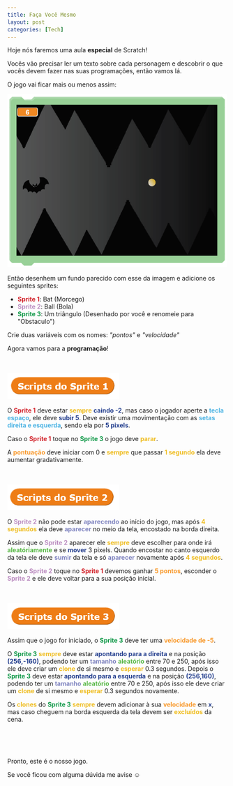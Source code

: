 ```yaml
---
title: Faça Você Mesmo
layout: post
categories: [Tech]
---
```


Hoje nós faremos uma aula <strong>especial</strong> de Scratch!

Vocês vão precisar ler um texto sobre cada personagem e descobrir o que vocês devem fazer nas suas programações, então vamos lá.

O jogo vai ficar mais ou menos assim:

<img src="/assets/images/DIY1.png"/>

Então desenhem um fundo parecido com esse da imagem e adicione os seguintes sprites:

- <span style = "color:#d2232b; font-weight:bold">Sprite 1</span>: Bat (Morcego)
- <span style = "color:#bc8ec1; font-weight:bold">Sprite 2</span>: Ball (Bola)
- <span style = "color:#0f9847; font-weight:bold">Sprite 3</span>: Um triângulo (Desenhado por você e renomeie para "Obstaculo")

Crie duas variáveis com os nomes: <i>"pontos"</i> e <i>"velocidade"</i>

Agora vamos para a <strong>programação</strong>! <br><br><br>


<img src="/assets/images/DIY2.png"/>

O <span style = "color:#d2232b; font-weight:bold">Sprite 1</span> deve estar <span style = "color:#efbd21; font-weight:bold">sempre</span> <span style = "color:#243f8e; font-weight:bold">caindo -2</span>, mas caso o jogador aperte a <span style = "color:#4db4e4; font-weight:bold">tecla espaço</span>, ele deve <span style = "color:#243f8e; font-weight:bold">subir 5</span>. Deve existir uma movimentação com as <span style = "color:#4db4e4; font-weight:bold">setas direita e esquerda</span>,
sendo ela por <span style = "color:#243f8e; font-weight:bold">5 pixels</span>.

Caso o <span style = "color:#d2232b; font-weight:bold">Sprite 1</span> toque no <span style = "color:#0f9847; font-weight:bold">Sprite 3</span> o jogo deve <span style = "color:#efbd21; font-weight:bold">parar</span>.

A <span style = "color:#f8992c; font-weight:bold">pontuação</span> deve iniciar com 0 e <span style = "color:#efbd21; font-weight:bold">sempre</span> que passar <span style = "color:#efbd21; font-weight:bold">1 segundo</span> ela deve aumentar gradativamente.

<br><br><img src="/assets/images/DIY3.png"/>

O <span style = "color:#bc8ec1; font-weight:bold">Sprite 2</span> não pode estar <span style = "color:#8085c0; font-weight:bold">aparecendo</span> ao início do jogo, mas após <span style = "color:#efbd21; font-weight:bold">4 segundos</span> ela deve <span style = "color:#8085c0; font-weight:bold">aparecer</span> no meio da tela, encostado na borda direita.

Assim que o <span style = "color:#bc8ec1; font-weight:bold">Sprite 2</span> aparecer ele <span style = "color:#efbd21; font-weight:bold">sempre</span> deve escolher para onde irá <span style = "color:#58b846; font-weight:bold">aleatóriamente</span> e se <span style = "color:#243f8e; font-weight:bold">mover</span> 3 pixels. Quando encostar no canto esquerdo da tela ele deve <span style = "color:#8085c0; font-weight:bold">sumir</span> da tela e só <span style = "color:#8085c0; font-weight:bold">aparecer</span> novamente após <span style = "color:#efbd21; font-weight:bold">4 segundos</span>.

Caso o <span style = "color:#bc8ec1; font-weight:bold">Sprite 2</span> toque no <span style = "color:#d2232b; font-weight:bold">Sprite 1</span> devemos ganhar <span style = "color:#f8992c; font-weight:bold">5 pontos</span>, esconder o <span style = "color:#bc8ec1; font-weight:bold">Sprite 2</span> e ele deve voltar para a sua posição inicial.

<br><br><img src="/assets/images/DIY4.png"/>

Assim que o jogo for iniciado, o <span style = "color:#0f9847; font-weight:bold">Sprite 3</span> deve ter uma <span style = "color:#f8992c; font-weight:bold">velocidade de -5</span>.

O <span style = "color:#0f9847; font-weight:bold">Sprite 3</span> <span style = "color:#efbd21; font-weight:bold">sempre</span> deve estar <span style = "color:#243f8e; font-weight:bold">apontando para a direita</span> e na posição <span style = "color:#243f8e; font-weight:bold">(256,-160)</span>, podendo ter um <span style = "color:#8085c0; font-weight:bold">tamanho</span> <span style = "color:#58b846; font-weight:bold">aleatório</span> entre 70 e 250, após isso ele deve criar um <span style = "color:#efbd21; font-weight:bold">clone</span> de si mesmo e <span style = "color:#efbd21; font-weight:bold">esperar</span> 0.3 segundos. Depois o <span style = "color:#0f9847; font-weight:bold">Sprite 3</span> deve estar <span style = "color:#243f8e; font-weight:bold">apontando para a esquerda</span> e na posição <span style = "color:#243f8e; font-weight:bold">(256,160)</span>, podendo ter um <span style = "color:#8085c0; font-weight:bold">tamanho</span> <span style = "color:#58b846; font-weight:bold">aleatório</span> entre 70 e 250, após isso ele deve criar um <span style = "color:#efbd21; font-weight:bold">clone</span> de si mesmo e <span style = "color:#efbd21; font-weight:bold">esperar</span> 0.3 segundos novamente.

Os <span style = "color:#efbd21; font-weight:bold">clones</span> do <span style = "color:#0f9847; font-weight:bold">Sprite 3</span> <span style = "color:#efbd21; font-weight:bold">sempre</span> devem adicionar à sua <span style = "color:#f8992c; font-weight:bold">velocidade</span> em <span style = "color:#243f8e; font-weight:bold">x</span>, mas caso cheguem na borda esquerda da tela devem ser <span style = "color:#efbd21; font-weight:bold">excluídos</span> da cena.


<br><br><br>

Pronto, este é o nosso jogo. 

Se você ficou com alguma dúvida me avise ☺